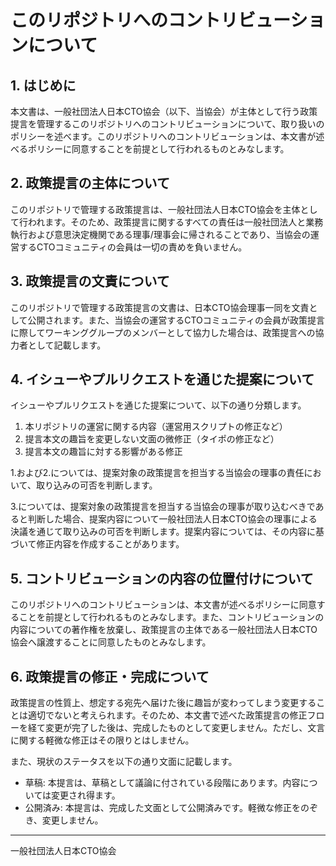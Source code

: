<!-- textlint-disable ja-technical-writing/max-kanji-continuous-len -->

# このリポジトリへのコントリビューションについて

## 1. はじめに

本文書は、一般社団法人日本CTO協会（以下、当協会）が主体として行う政策提言を管理するこのリポジトリへのコントリビューションについて、取り扱いのポリシーを述べます。このリポジトリへのコントリビューションは、本文書が述べるポリシーに同意することを前提として行われるものとみなします。

## 2. 政策提言の主体について

このリポジトリで管理する政策提言は、一般社団法人日本CTO協会を主体として行われます。そのため、政策提言に関するすべての責任は一般社団法人と業務執行および意思決定機関である理事/理事会に帰されることであり、当協会の運営するCTOコミュニティの会員は一切の責めを負いません。

## 3. 政策提言の文責について

このリポジトリで管理する政策提言の文書は、日本CTO協会理事一同を文責として公開されます。また、当協会の運営するCTOコミュニティの会員が政策提言に際してワーキンググループのメンバーとして協力した場合は、政策提言への協力者として記載します。

## 4. イシューやプルリクエストを通じた提案について

イシューやプルリクエストを通じた提案について、以下の通り分類します。

1. 本リポジトリの運営に関する内容（運営用スクリプトの修正など）
2. 提言本文の趣旨を変更しない文面の微修正（タイポの修正など）
3. 提言本文の趣旨に対する影響がある修正

1.および2.については、提案対象の政策提言を担当する当協会の理事の責任において、取り込みの可否を判断します。

3.については、提案対象の政策提言を担当する当協会の理事が取り込むべきであると判断した場合、提案内容について一般社団法人日本CTO協会の理事による決議を通じて取り込みの可否を判断します。提案内容については、その内容に基づいて修正内容を作成することがあります。

## 5. コントリビューションの内容の位置付けについて

このリポジトリへのコントリビューションは、本文書が述べるポリシーに同意することを前提として行われるものとみなします。また、コントリビューションの内容についての著作権を放棄し、政策提言の主体である一般社団法人日本CTO協会へ譲渡することに同意したものとみなします。

## 6. 政策提言の修正・完成について

政策提言の性質上、想定する宛先へ届けた後に趣旨が変わってしまう変更することは適切でないと考えられます。そのため、本文書で述べた政策提言の修正フローを経て変更が完了した後は、完成したものとして変更しません。ただし、文言に関する軽微な修正はその限りとはしません。

また、現状のステータスを以下の通り文面に記載します。

* 草稿: 本提言は、草稿として議論に付されている段階にあります。内容については変更され得ます。
* 公開済み: 本提言は、完成した文面として公開済みです。軽微な修正をのぞき、変更しません。

----

<!-- textlint-disable ja-technical-writing/ja-no-mixed-period -->
一般社団法人日本CTO協会
<!-- textlint-enable ja-technical-writing/ja-no-mixed-period -->
